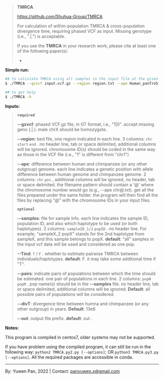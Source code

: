 > **TMRCA**
>
> https://github.com/Shuhua-Group/TMRCA
>
> For calculation of within-population TMRCA & cross-population divergence time, requiring phased VCF as input. Missing genotype (i.e., ".|.") is acceptable. 
>
> If you use the **TMRCA** in your research work, please cite at least one of the following paper(s):
>
> - 



**Simple run:**

``` bash
## to calculate TMRCA using all samples in the input file at the given region(s)
$ ./TMRCA --gzvcf input.vcf.gz --region region.txt --ape Human_panTro5.chr@.diff.txt.gz

## to get help
$ ./TMRCA -h
```

**Inputs:**

> **`required`**
>
> **--gzvcf**: phased VCF.gz file, in GT format, i.e., "1|0". accept missing geno (.|.). male chrX should be homozygote.
>
> **--region**: bed file, one region indicated in each line. 3 columns: `chr` `start` `end` . no header line, tab or space delimited, additional columns will be ignored. chromosome ID(s) should be coded in the same way as those in the VCF file (i.e., "1" is different from "chr1")
>
> **--ape**: difference between human and chimpanzee (or any other outgroup) genome. each line indicates a genetic position with allele difference between human genome and chimpanzee genome. 2 columns: `chr` `pos` , additional columns will be ignored, no header, tab or space delimited. the filename pattern should contain a '@' where the chromosome number would go (e.g., --ape chr@.txt). get all the files prepared under the same folder. the program will then find all the files by replacing "@" with the chromosome IDs in your input files. 
>
> **`optional`**
>
> **--samples**: file for sample info. each line indicates the sample ID, population ID, and also which haplotype to be used (or both haplotypes). 2 columns: `sampleID_1/2` `popID` . no header line. For example, "sampleX_2 popX" stands for the 2nd haplotype from sampleX, and this sample belongs to popX. **default**: "all" samples in the input vcf data will be used and considered as one pop. 
>
> **--Tind**: `T` / `F` . whether to estimate pairwise TMRCA between individuals/haplotypes. **default**: F. it may take some additional time if "T". 
>
> **--pairs**: indicate pairs of populations between which the time should be estimated. one pair of populations in each line. 2 columns: `popN` `popM` . pop name(s) should be in the **--samples** file. no header line, tab or space delimited, additional columns will be ignored. **Default**: all possible pairs of populations will be considered. 
>
> **--divT**: divergence time between humna and chimpanzee (or any other outgroup) in years. **Default**: 13e6
>
> **--out**: output file prefix. **default**: out . 

**Notes:**

This program is compiled in centos7, older systems may not be supported. 

If you have problem using the compiled program, it can still be run in the following way: `python2 TMRCA.py2.py [--options]`; OR `python3 TMRCA.py3.py [--options]`. All the required packages are accessible in conda.

---

By: Yuwen Pan, 2022  |  Contact: panyuwen.x@gmail.com
